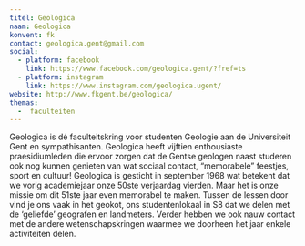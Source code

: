 ```yaml
---
titel: Geologica
naam: Geologica
konvent: fk
contact: geologica.gent@gmail.com
social: 
  - platform: facebook
    link: https://www.facebook.com/geologica.gent/?fref=ts
  - platform: instagram
    link: https://www.instagram.com/geologica.ugent/
website: http://www.fkgent.be/geologica/
themas:
  -  faculteiten
---
```


Geologica is dé faculteitskring voor studenten Geologie aan de Universiteit Gent en sympathisanten. Geologica heeft vijftien enthousiaste praesidiumleden die ervoor zorgen dat de Gentse geologen naast studeren ook nog kunnen genieten van wat sociaal contact, “memorabele” feestjes, sport en cultuur! Geologica is gesticht in september 1968 wat betekent dat we vorig academiejaar onze 50ste verjaardag vierden. Maar het is onze missie om dit 51ste jaar even memorabel te maken. Tussen de lessen door vind je ons vaak in het geokot, ons studentenlokaal in S8 dat we delen met de ‘geliefde’ geografen en landmeters. Verder hebben we ook nauw contact met de andere wetenschapskringen waarmee we doorheen het jaar enkele activiteiten delen.
